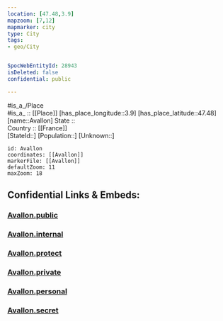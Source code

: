```yaml
---
location: [47.48,3.9] 
mapzoom: [7,12] 
mapmarker: city 
type: City
tags:
- geo/City


SpocWebEntityId: 28943
isDeleted: false
confidential: public

---
```

#is_a_/Place  
#is_a_ :: [[Place]] 
[has_place_longitude::3.9] 
[has_place_latitude::47.48] 
[name::Avallon] 
State ::  
Country :: [[France]]  
[StateId::] 
[Population::] 
[Unknown::] 


```leaflet
id: Avallon
coordinates: [[Avallon]] 
markerFile: [[Avallon]] 
defaultZoom: 11 
maxZoom: 18
```


## Confidential Links & Embeds: 

### [Avallon.public](/_public/\Earth\Continent\Europe\Europe~West\France\regions~France\Bourgogne-Franche-Comté\departments~Bourgogne-Franche-Comté\Yonne\communes~Yonne\Avallon\cities~AvallonAvallon.public.md) 

### [Avallon.internal](/_internal/\Earth\Continent\Europe\Europe~West\France\regions~France\Bourgogne-Franche-Comté\departments~Bourgogne-Franche-Comté\Yonne\communes~Yonne\Avallon\cities~AvallonAvallon.internal.md) 

### [Avallon.protect](/_protect/\Earth\Continent\Europe\Europe~West\France\regions~France\Bourgogne-Franche-Comté\departments~Bourgogne-Franche-Comté\Yonne\communes~Yonne\Avallon\cities~AvallonAvallon.protect.md) 

### [Avallon.private](/_private/\Earth\Continent\Europe\Europe~West\France\regions~France\Bourgogne-Franche-Comté\departments~Bourgogne-Franche-Comté\Yonne\communes~Yonne\Avallon\cities~AvallonAvallon.private.md) 

### [Avallon.personal](/_personal/\Earth\Continent\Europe\Europe~West\France\regions~France\Bourgogne-Franche-Comté\departments~Bourgogne-Franche-Comté\Yonne\communes~Yonne\Avallon\cities~AvallonAvallon.personal.md) 

### [Avallon.secret](/_secret/\Earth\Continent\Europe\Europe~West\France\regions~France\Bourgogne-Franche-Comté\departments~Bourgogne-Franche-Comté\Yonne\communes~Yonne\Avallon\cities~AvallonAvallon.secret.md)

